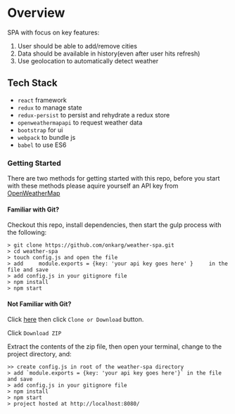 # Overview

SPA with focus on key features:

1) User should be able to add/remove cities
2) Data should be available in history(even after user hits refresh)
3) Use geolocation to automatically detect weather

## Tech Stack
- `react` framework
- `redux` to manage state
- `redux-persist` to persist and rehydrate a redux store
- `openweathermapapi` to request weather data
- `bootstrap` for ui
- `webpack` to bundle js
- `babel` to use ES6

### Getting Started

There are two methods for getting started with this repo, before you start with these methods please aquire yourself an API key from [OpenWeatherMap](https://openweathermap.org/)


#### Familiar with Git?
Checkout this repo, install dependencies, then start the gulp process with the following:

```
> git clone https://github.com/onkarg/weather-spa.git
> cd weather-spa
> touch config.js and open the file
> add     module.exports = {key: 'your api key goes here' }     in the file and save
> add config.js in your gitignore file
> npm install
> npm start
```

#### Not Familiar with Git?
Click [here](https://github.com/onkarg/weather-spa.git) then click `Clone or Download` button.

Click `Download ZIP`

Extract the contents of the zip file, then open your terminal, change to the project directory, and:

```
>> create config.js in root of the weather-spa directory
> add `module.exports = {key: 'your api key goes here'}` in the file and save
> add config.js in your gitignore file
> npm install
> npm start
> project hosted at http://localhost:8080/
```
